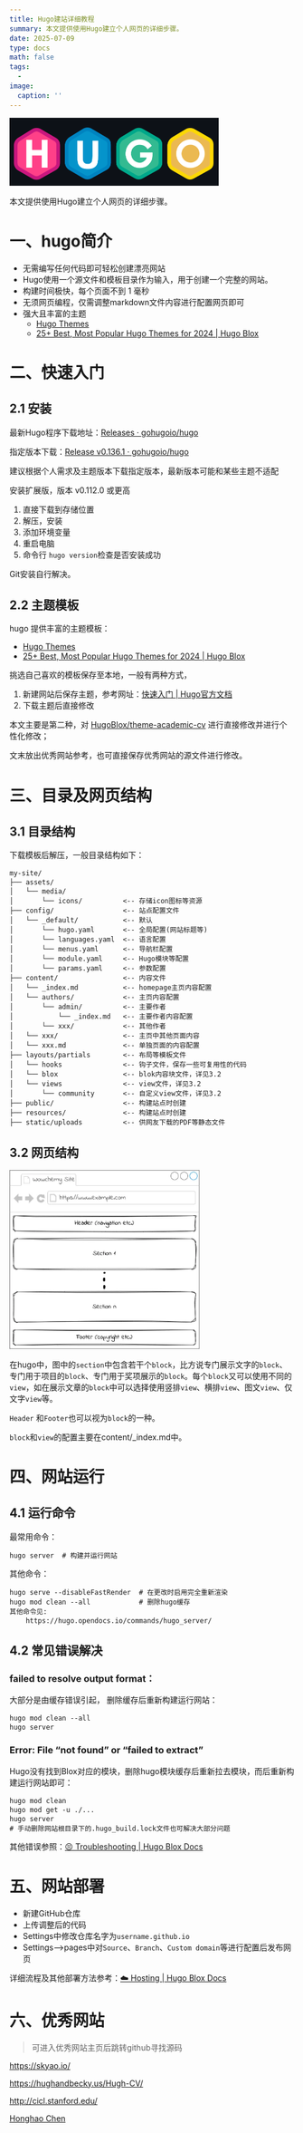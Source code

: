 ```yaml
---
title: Hugo建站详细教程
summary: 本文提供使用Hugo建立个人网页的详细步骤。
date: 2025-07-09
type: docs
math: false
tags:
  - 
image:
  caption: ''
---
```


<img src="index.assets/image-20250709155925852.png" alt="image-20250709155925852" style="zoom:50%;" />

本文提供使用Hugo建立个人网页的详细步骤。

# 一、hugo简介

- 无需编写任何代码即可轻松创建漂亮网站
- Hugo使用一个源文件和模板目录作为输入，用于创建一个完整的网站。
- 构建时间极快，每个页面不到 1 毫秒
- 无须网页编程，仅需调整markdown文件内容进行配置网页即可
- 强大且丰富的主题 
  - [Hugo Themes](https://themes.gohugo.io/) 
  - [25+ Best, Most Popular Hugo Themes for 2024 | Hugo Blox](https://hugoblox.com/templates/)

# 二、快速入门

## 2.1 安装

最新Hugo程序下载地址：[Releases · gohugoio/hugo](https://github.com/gohugoio/hugo/releases)

指定版本下载：[Release v0.136.1 · gohugoio/hugo](https://github.com/gohugoio/hugo/releases/tag/v0.136.1)

建议根据个人需求及主题版本下载指定版本，最新版本可能和某些主题不适配

安装扩展版，版本 v0.112.0 或更高

1. 直接下载到存储位置
2. 解压，安装
3. 添加环境变量
4. 重启电脑
5. 命令行 `hugo version`检查是否安装成功

Git安装自行解决。

## 2.2 主题模板

hugo 提供丰富的主题模板：

- [Hugo Themes](https://themes.gohugo.io/)  
- [25+ Best, Most Popular Hugo Themes for 2024 | Hugo Blox](https://hugoblox.com/templates/)

挑选自己喜欢的模板保存至本地，一般有两种方式，

1. 新建网站后保存主题，参考网址：[快速入门 | Hugo官方文档](https://hugo.opendocs.io/getting-started/quick-start/)
2. 下载主题后直接修改

本文主要是第二种，对 [HugoBlox/theme-academic-cv](https://github.com/HugoBlox/theme-academic-cv) 进行直接修改并进行个性化修改；

文末放出优秀网站参考，也可直接保存优秀网站的源文件进行修改。

# 三、目录及网页结构

## 3.1 目录结构

下载模板后解压，一般目录结构如下：

```
my-site/
├── assets/
│   └── media/
│       └── icons/			<-- 存储icon图标等资源
├── config/					<-- 站点配置文件       
│   └── _default/			<-- 默认		
│       └── hugo.yaml		<-- 全局配置(网站标题等)
│       └── languages.yaml	<-- 语言配置
│       └── menus.yaml		<-- 导航栏配置
│       └── module.yaml		<-- Hugo模块等配置
│       └── params.yaml		<-- 参数配置
├── content/				<-- 内容文件
│   └── _index.md			<-- homepage主页内容配置
│   └── authors/			<-- 主页内容配置
│       └── admin/			<-- 主要作者
│       	└── _index.md	<-- 主要作者内容配置
│       └── xxx/			<-- 其他作者
│   └── xxx/				<-- 主页中其他页面内容
│   └── xxx.md				<-- 单独页面的内容配置
├── layouts/partials		<-- 布局等模板文件
│   └── hooks				<-- 钩子文件，保存一些可复用性的代码
│   └── blox				<-- blok内容块文件，详见3.2
│   └── views				<-- view文件，详见3.2
│   	└── community		<-- 自定义view文件，详见3.2
├── public/       			<-- 构建站点时创建
├── resources/    			<-- 构建站点时创建
├── static/uploads			<-- 供网友下载的PDF等静态文件
```

## 3.2 网页结构

<img src="index.assets/landing-page-wireframe.jpg" alt="Easily create customized landing pages" style="zoom: 67%;" />

在hugo中，图中的`section`中包含若干个`block`，比方说专门展示文字的`block`、专门用于项目的`block`、专门用于奖项展示的`block`。每个`block`又可以使用不同的`view`，如在展示文章的`block`中可以选择使用竖排`view`、横排`view`、图文`view`、仅文字`view`等。

`Header` 和`Footer`也可以视为`block`的一种。

`block`和`view`的配置主要在content/_index.md中。

# 四、网站运行

## 4.1 运行命令

最常用命令：

```
hugo server  # 构建并运行网站
```

其他命令：

```
hugo serve --disableFastRender  # 在更改时启用完全重新渲染
hugo mod clean --all			# 删除hugo缓存
其他命令见:
	https://hugo.opendocs.io/commands/hugo_server/
```

## 4.2 常见错误解决

### failed to resolve output format：

大部分是由缓存错误引起， 删除缓存后重新构建运行网站：

```
hugo mod clean --all
hugo server
```

### Error: File “not found” or “failed to extract”

Hugo没有找到Blox对应的模块，删除hugo模块缓存后重新拉去模块，而后重新构建运行网站即可：

```
hugo mod clean
hugo mod get -u ./...
hugo server
# 手动删除网站根目录下的.hugo_build.lock文件也可解决大部分问题
```

其他错误参照：[😣 Troubleshooting | Hugo Blox Docs](https://docs.hugoblox.com/reference/troubleshooting/)

# 五、网站部署

- 新建GitHub仓库
- 上传调整后的代码
- Settings中修改仓库名字为`username.github.io`
- Settings——>pages中对`Source`、`Branch`、`Custom domain`等进行配置后发布网页

详细流程及其他部署方法参考：[☁️ Hosting | Hugo Blox Docs](https://docs.hugoblox.com/reference/deployment/)

# 六、优秀网站

> 可进入优秀网站主页后跳转github寻找源码

https://skyao.io/

https://hughandbecky.us/Hugh-CV/

http://cicl.stanford.edu/

[Honghao Chen](https://garychen.top/)
